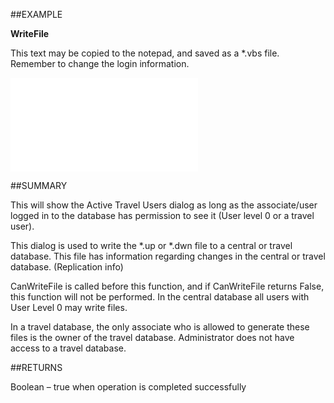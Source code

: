 
##EXAMPLE

**WriteFile**

This text may be copied to the notepad, and saved as a *.vbs file. Remember to change the login information.

![](..\..\Examples\vbs\SOTravelInfoInterface.WriteFile.vbs.txt)


##SUMMARY

This will show the Active Travel Users dialog as long as the associate/user logged in to the database has permission to see it (User level 0 or a travel user). 

This dialog is used to write the *.up or *.dwn file to a central or travel database. This file has information regarding changes in the central or travel database. (Replication info) 

CanWriteFile is called before this function, and if CanWriteFile returns False, this function will not be performed. In the central database all users with User Level 0 may write files. 

In a travel database, the only associate who is allowed to generate these files is the owner of the travel database. Administrator does not have access to a travel database.


##RETURNS

Boolean – true when operation is completed successfully

